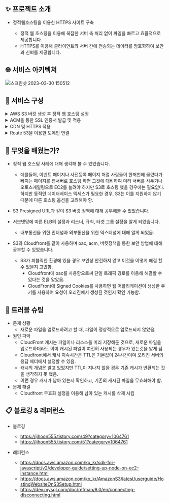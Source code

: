 ## ✨ 프로젝트 소개
* 정적웹호스팅을 이용한 HTTPS 사이트 구축

  * 정적 웹 호스팅을 이용해 복잡한 서버 측 처리 없이 파일을 빠르고 효율적으로 제공합니다. 
  * HTTPS를 이용해 클라이언트와 서버 간에 전송되는 데이터를 암호화하여 보안과 신뢰를 제공합니다.



## 🌐 서비스 아키텍쳐
![스크린샷 2023-03-30 150512](https://user-images.githubusercontent.com/118710033/228870474-1c6b8baf-633c-4a98-97a8-b1dec287387f.png)



## 📌 서비스 구성  
<details>
<summary>AWS S3 버킷 생성 후 정적 웹 호스팅 설정</summary>
 
* 버컷 생성 후 하단 부분에 정적 웹 사이트 호스팅 설정
* 설정이 완료되면 버킷 엔드포인트 URL이 생성됨

* 정적 웹 호스팅 사용 이유
  * 동적인 데이터베이스 엑세스가 없는 정적인 웹 html일 경우, 사용한 만큼만 지불하는 S3에 넣어 호스팅하는것이 저렴하다
  * 한꺼번에 많은 사람들이 몰려도 S3 자체가 내구성이 좋기 때문에 오토스케일링, 로드밸런서 작업이 필요없다. 
</details>

<details>
<summary>ACM을 통한 SSL 인증서 발급 및 적용</summary>
 
* Route53에서 구매한 도메인을 기준으로 ACM에서 SSL 인증서를 발급
* Route53에 레코드 생성 및 도메인 CNAME값 등록
  * ACM에서 인증서를 발급 받을 때, 해당 도메인 이름의 소유자인지 확인하기 위해 DNS 레코드를 생성해야 합니다.
</details>

<details>
<summary>CDN 및 HTTPS 적용</summary>

* 백엔드 HTTPS 적용
  * ALB생성 시 계획 설정 부분을 인터넷 연결로 설정하여 익스터널 LB를 설정한다
  * 리스너에 443번 포트를 설정하며 SSL 인증서를 게시하여 SSL Offload를 실시한다.
* 프론트엔드 HTTPS/CDN 적용
  * 원본 도메인 및 S3 설정
  * Viewer protocol policy의 설정을 Redirect HTTP to HTTPS로 지정
  * 대체도메인(CNAME)과 인증 받은 도메인의 이름이 같아야 한다.
</details>

<details>
<summary>Route 53을 이용한 도메인 연결</summary>

* 백엔드와 프론트엔드의 별칭 레코드를 Route53 호스팅 영역에 생성한다
* 레코드 이름에 CloudFront에서 설정한 CNAME을 입력해준다. (전체 레코드이름 = 배포할 주소)
* 트래픽 라우팅 대상은 CloudFront 배포에 대한 별칭 클릭
* CloudFront 배포 주소를 Route 53에서 연결한다.
</details>


## 💪 무엇을 배웠는가?
* 정적 웹 호스팅 사례에 대해 생각해 볼 수 있었습니다.
  * 예를들어, 이벤트 페이지나 사전등록 페이지 처럼 사람들이 한꺼번에 몰렸다가 빠지는 페이지를 웹서버로 호스팅 하면 그것에 대비하여 미리 서버를 사두거나 오토스케일링으로 EC2를 늘려야 하지만 S3로 호스팅 했을 경우에는 필요없다. 하지만 동적인 데이터베이스 엑세스가 필요한 경우, S3는 이를 지원하지 않기 때문에 다른 호스팅 옵션을 고려해야 함.
  
  
* S3 Presigned URL과 같이 S3 버킷 정책에 대해 공부해볼 수 있었습니다.


* 서브넷망에 따른 ELB의 설정과 리스너, 규칙, 타겟 그룹 설정을 알게 되었습니다.
  * 내부통신을 위한 인터널과 외부통신을 위한 익스터널에 대해 알게 되었음.
  
  
* S3와 Cloudfront를 같이 사용하며 oac, acm, 버킷정책을 통한 보안 방법에 대해 공부할 수 있었습니다.
  * S3가 퍼블릭한 환경에 있을 경우 보안상 안전하지 않고 이것을 어떻게 해결 할 수 있을지 고민함.
    * Cloudfront에 oac를 사용함으로써 단일 트래픽 경로를 이용해 해결할 수 있다는 것을 알았음.
    * CloudFront에 Signed Cookies를 사용하면 웹 어플리케이션이 생성한 쿠키를 사용하여 요청이 오리진에서 생성된 것인지 확인 가능함.

## 🚨 트러블 슈팅
* 문제 상황
  * 새로운 파일을 업로드하려고 할 때, 파일이 정상적으로 업로드되지 않았음.
* 원인 파악
  * CloudFront 캐시는 파일이나 리소스를 미리 저장해둔 것으로, 새로운 파일을 업로드하더라도 이미 캐시된 파일이 여전히 사용되는 경우가 있는것을 알게 됨.
  * Cloudfront에서 캐시 지속시간은 TTL은 기본값이 24시간이며 오리진 서버의 응답 헤더에서 설정할 수 있음.
  * 캐시의 개념은 알고 있었지만 TTL이 지나지 않을 경우 기존 캐시가 반환되는 것을 생각하지 못 했음.
  * 이런 경우 캐시가 남아 있는지 확인하고, 기존의 캐시된 파일을 무효화해야 함.
* 문제 해결
  * Cloudfront 무효화 설정을 이용해 남아 있는 캐시를 삭제 시킴
  
## 📋 블로깅 & 레퍼런스
* 블로깅
  * https://jihoon555.tistory.com/49?category=1064761
  * https://jihoon555.tistory.com/51?category=1064761
 
* 레퍼런스 
  * https://docs.aws.amazon.com/ko_kr/sdk-for-javascript/v2/developer-guide/setting-up-node-on-ec2-instance.html
  * https://docs.aws.amazon.com/ko_kr/AmazonS3/latest/userguide/HostingWebsiteOnS3Setup.html
  * https://dev.mysql.com/doc/refman/8.0/en/connecting-disconnecting.html
